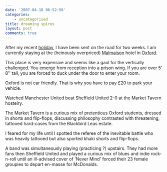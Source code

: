 ```yaml
---
date: '2007-04-18 06:52:56'
categories:
    - uncategorised
title: dreaming spires
layout: post
comments: true
---
```


After my recent
[holiday](http://www.nbrightside.com/blog/2007/04/16/letter-from-america/),
I have been sent on the road for two weeks. I am currently staying at
the (heinously overpriced)
[Malmaison](http://www.nbrightside.com/blog/2006/03/27/a-cause-for-concern/)
hotel in [Oxford](http://www.malmaison-oxford.com/).

This place is very expensive and seems like a gaol for the vertically
challenged. You emerge from reception into a prison wing. If you are
over 5' 8'' tall, you are forced to duck under the door to enter your
room.

Oxford is not car friendly. That is why you have to pay &pound;20 to park your
vehicle.

Watched Manchester United beat Sheffield United 2-0 at the Market Tavern
hostelry.

The Market Tavern is a curious mix of pretentious Oxford students,
dressed in shorts and flip-flops, discussing philosophy contrasted with
threatening, tattooed hard-cases from the Blackbird Leas estate.

I feared for my life until I spotted the referee of the inevitable
battle who was heavily tattooed but also sported khaki shorts and
flip-flops.

A band was simultaneously playing (practicing ?) upstairs. They had more
fans then Sheffield United and played a curious mix of blues and indie
rock-n-roll until an ill-advised cover of 'Never Mind' forced their 23
female groupies to depart en-masse for McDonalds.
